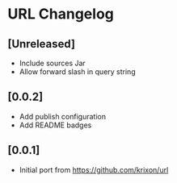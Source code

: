 <!-- Keep a Changelog guide -> https://keepachangelog.com -->

# URL Changelog

## [Unreleased]
- Include sources Jar
- Allow forward slash in query string

## [0.0.2]
- Add publish configuration
- Add README badges

## [0.0.1]
- Initial port from https://github.com/krixon/url